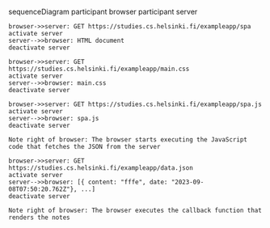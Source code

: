 sequenceDiagram
	participant browser
	participant server
	
	browser->>server: GET https://studies.cs.helsinki.fi/exampleapp/spa
	activate server
	server-->>browser: HTML document
	deactivate server
	
	browser->>server: GET https://studies.cs.helsinki.fi/exampleapp/main.css
	activate server
	server-->>browser: main.css
	deactivate server
	
	browser->>server: GET https://studies.cs.helsinki.fi/exampleapp/spa.js
	activate server
	server-->>browser: spa.js
	deactivate server
	
	Note right of browser: The browser starts executing the JavaScript code that fetches the JSON from the server
	
	browser->>server: GET https://studies.cs.helsinki.fi/exampleapp/data.json
	activate server
	server-->>browser: [{ content: "fffe", date: "2023-09-08T07:50:20.762Z"}, ...]
	deactivate server
	
	Note right of browser: The browser executes the callback function that renders the notes